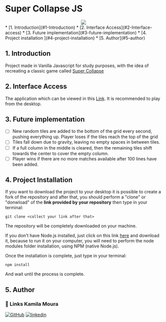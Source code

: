 # Super Collapse JS
<div align="center"> <img src="src/img/"20%" /> </div>
* [1. Introduction](#1-Introduction)
* [2. Interface Access](#2-Interface-access)
* [3. Future implementation](#3-future-implementation)
* [4. Project installation ](#4-project-installation)
* [5. Author](#5-author)

## 1. Introduction
Project made in Vanilla Javascript for study purposes, with the idea of recreating a classic game called [Super Collapse](https://en.wikipedia.org/wiki/Collapse!)

## 2. Interface Access
The application which can be viewed in this [Link](https://super-collapse-game-eqgdweouy-kamilamoura1.vercel.app/).
It is recommended to play from the desktop.

## 3. Future implementation
- [ ] New random tiles are added to the bottom of the grid every second, pushing everything up.
Player loses if the tiles reach the top of the grid
- [ ] Tiles fall down due to gravity, leaving no empty spaces in between tiles.
- [ ] If a full column in the middle is cleared, then the remaining tiles shift towards the center to
cover the empty column.
- [ ] Player wins if there are no more matches available after 100 lines have been added.

## 4. Project Installation
If you want to download the project to your desktop it is possible to create a fork of the repository and after that, you should perform a "clone" or "donwload" of the **link provided by your repository** then type in your terminal:

  `git clone <collect your link after that>`
  
The repository will be completely downloaded on your machine.

If you don't have Node.js installed, just click on this link [here](https://nodejs.org/en/download/) and download it, because to run it on your computer, you will need to perform the node modules folder installation, using NPM (native Node.js).

Once the installation is complete, just type in your terminal:

`npm install` 

And wait until the process is complete.

## 5. Author

### 🔗 Links Kamila Moura
[![GitHub](https://img.shields.io/badge/meu_github-000?style=for-the-badge&logo=ko-fi&logoColor=white)](https://github.com/KamilaMoura1)
[![linkedin](https://img.shields.io/badge/meu_linkedin-0A66C2?style=for-the-badge&logo=linkedin&logoColor=white)](https://www.linkedin.com/in/kamila-moura-programacao/)